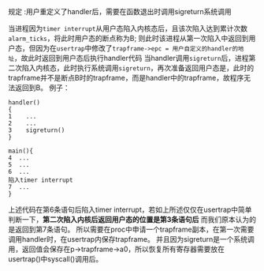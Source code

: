 规定 :用户重定义了handler后，需要在函数退出时调用sigreturn系统调用

当进程因为`timer interrupt`从用户态陷入内核态后，且该次陷入达到累计次数`alarm_ticks`，将此时用户态的断点称为B;
则此时该进程从第一次陷入中返回到用户态，但因为在`usertrap`中修改了`trapframe->epc = 用户自定义的handler的地址`，故此时返回到用户态后执行handler代码
当handler调用`sigreturn`后，进程第二次陷入内核态，此时执行系统调用`sigreturn`，再次准备返回用户态是，此时的trapframe并不是断点B时的trapframe，而是handler中的trapframe，故程序无法返回到B。
例子：
```
handler()
{
1    ...
2    ...
3    sigreturn()
}

main(){
4  ...
5  ...
6  ...
陷入timer interrupt
7  ...
}

```
上述代码在第6条语句后陷入timer interrupt，若如上所述仅仅在usertrap中简单判断一下，**第二次陷入内核后返回用户态的位置是第3条语句后**
而我们原本认为的是返回到第7条语句。
所以需要在proc中申请一个trapframe副本，在第一次需要调用handler时，在usertrap内保存trapframe。
并且因为sigreturn是一个系统调用，返回值会保存在p->trapframe->a0，所以恢复所有寄存器需要放在usertrap()中syscall()调用后。